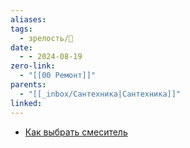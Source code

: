 ```yaml
---
aliases: 
tags:
  - зрелость/🌱
date:
  - - 2024-08-19
zero-link:
  - "[[00 Ремонт]]"
parents:
  - "[[_inbox/Сантехника|Сантехника]]"
linked:
---
```

- [Как выбрать смеситель](Как%20выбрать%20смеситель.md)